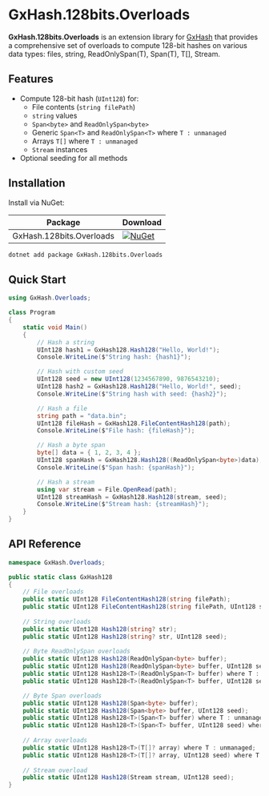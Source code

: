# GxHash.128bits.Overloads

**GxHash.128bits.Overloads** is an extension library for [GxHash](https://www.nuget.org/packages/GxHash) that provides a comprehensive set of overloads to compute 128-bit hashes on various data types: files, string, ReadOnlySpan(T), Span(T), T[], Stream.

## Features

- Compute 128-bit hash (`UInt128`) for:
    - File contents (`string filePath`)
    - `string` values
    - `Span<byte>` and `ReadOnlySpan<byte>`
    - Generic `Span<T>` and `ReadOnlySpan<T>` where `T : unmanaged`
    - Arrays `T[]` where `T : unmanaged`
    - `Stream` instances
- Optional seeding for all methods

## Installation

Install via NuGet:

|Package|Download|
|-|-|
|GxHash.128bits.Overloads|[![NuGet](https://img.shields.io/nuget/v/GxHash.128bits.Overloads.svg)](https://www.nuget.org/packages/GxHash.128bits.Overloads)

```bash
dotnet add package GxHash.128bits.Overloads
```

## Quick Start

```csharp
using GxHash.Overloads;

class Program
{
    static void Main()
    {
        // Hash a string
        UInt128 hash1 = GxHash128.Hash128("Hello, World!");
        Console.WriteLine($"String hash: {hash1}");

        // Hash with custom seed
        UInt128 seed = new UInt128(1234567890, 9876543210);
        UInt128 hash2 = GxHash128.Hash128("Hello, World!", seed);
        Console.WriteLine($"String hash with seed: {hash2}");

        // Hash a file
        string path = "data.bin";
        UInt128 fileHash = GxHash128.FileContentHash128(path);
        Console.WriteLine($"File hash: {fileHash}");

        // Hash a byte span
        byte[] data = { 1, 2, 3, 4 };
        UInt128 spanHash = GxHash128.Hash128((ReadOnlySpan<byte>)data);
        Console.WriteLine($"Span hash: {spanHash}");

        // Hash a stream
        using var stream = File.OpenRead(path);
        UInt128 streamHash = GxHash128.Hash128(stream, seed);
        Console.WriteLine($"Stream hash: {streamHash}");
    }
}
```

## API Reference

```csharp
namespace GxHash.Overloads;

public static class GxHash128
{
    // File overloads
    public static UInt128 FileContentHash128(string filePath);
    public static UInt128 FileContentHash128(string filePath, UInt128 seed);
    
    // String overloads
    public static UInt128 Hash128(string? str);
    public static UInt128 Hash128(string? str, UInt128 seed);
    
    // Byte ReadOnlySpan overloads
    public static UInt128 Hash128(ReadOnlySpan<byte> buffer);
    public static UInt128 Hash128(ReadOnlySpan<byte> buffer, UInt128 seed);
    public static UInt128 Hash128<T>(ReadOnlySpan<T> buffer) where T : unmanaged;
    public static UInt128 Hash128<T>(ReadOnlySpan<T> buffer, UInt128 seed) where T : unmanaged;

    // Byte Span overloads
    public static UInt128 Hash128(Span<byte> buffer);
    public static UInt128 Hash128(Span<byte> buffer, UInt128 seed);
    public static UInt128 Hash128<T>(Span<T> buffer) where T : unmanaged;
    public static UInt128 Hash128<T>(Span<T> buffer, UInt128 seed) where T : unmanaged;
    
    // Array overloads
    public static UInt128 Hash128<T>(T[]? array) where T : unmanaged;
    public static UInt128 Hash128<T>(T[]? array, UInt128 seed) where T : unmanaged;
    
    // Stream overload
    public static UInt128 Hash128(Stream stream, UInt128 seed);
}

```